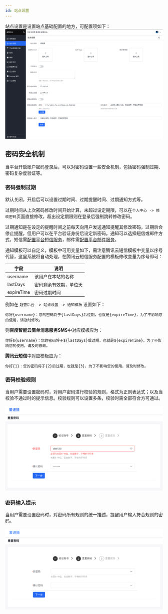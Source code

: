 ```yaml
---
id: 站点设置
---
```


站点设置是设置站点基础配置的地方，可配置项如下：
![image](/img/管理后台/site-setting.png)

## 密码安全机制
当平台开启账户密码登录后，可以对密码设置一些安全机制，包括密码强制过期、密码复杂度验证等。

### 密码强制过期
默认关闭，开启后可以设置过期时间、过期提醒时间、过期通知方式等。

过期时间从上次密码修改时间开始计算，未超过设定期限，可以在`个人中心 -> 修改密码`页面直接修改，超出设定期限则在登录后强制跳转修改密码。

过期通知是在设定的提醒时间之前每天向用户发送通知提醒其修改密码，过期后会停止提醒，但用户可以在平台验证身份后设定新密码。通知可以选择短信或邮件方式，短信需[配置平台短信服务](../私有部署/简单消息服务)，邮件需[配置平台邮件服务](../私有部署/邮件服务)。

通知模板可以自定义，模板中可用变量如下，需注意腾讯云短信模板中变量以序号代替，这里系统将自动处理，在腾讯云短信服务配置的模板修改变量为序号即可：

| 字段        | 说明                           |
|------------|--------------------------------|
| username   | 该用户在本站的名称                |
| lastDays   | 密码剩余有效期，单位天             |
| expireTime | 密码过期时间                     |


例如在 `超管后台 -> 站点设置 -> 通知模板` 设置如下：
```
你好{username}：您的密码将于{lastDays}后过期，也就是{expireTime}，为了不影响您的使用，请及时修改。
```

则**百度智能云简单消息服务SMS**中对应模板应为：
```
你好${username}：您的密码将于${lastDays}后过期，也就是${expireTime}，为了不影响您的使用，请及时修改。
```
**腾讯云短信**中对应模板应为：
```
你好{1}：您的密码将于{2}后过期，也就是{3}，为了不影响您的使用，请及时修改。
```

### 密码校验规则

当用户需要设置密码时，对用户密码进行校验的规则，格式为正则表达式；以及当校验不通过时的提示信息。校验规则可以设置多条，校验时需全部符合方可通过。

![image](/img/管理后台/pwd-error.png)
### 密码输入提示

当用户需要设置密码时，对密码所有规则的统一描述，提醒用户输入符合规则的密码。

![image](/img/管理后台/pwd-desc.png)